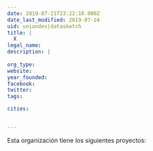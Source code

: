 ```yaml
---
date: 2019-07-21T23:22:18.000Z
date_last_modified: 2019-07-24
uid: uniandes|datasketch
title: |
  X
legal_name: 
description: |
  
org_type: 
website: 
year_founded: 
facebook: 
twitter: 
tags:

cities: 


---
```


Esta organización tiene los siguientes proyectos:


